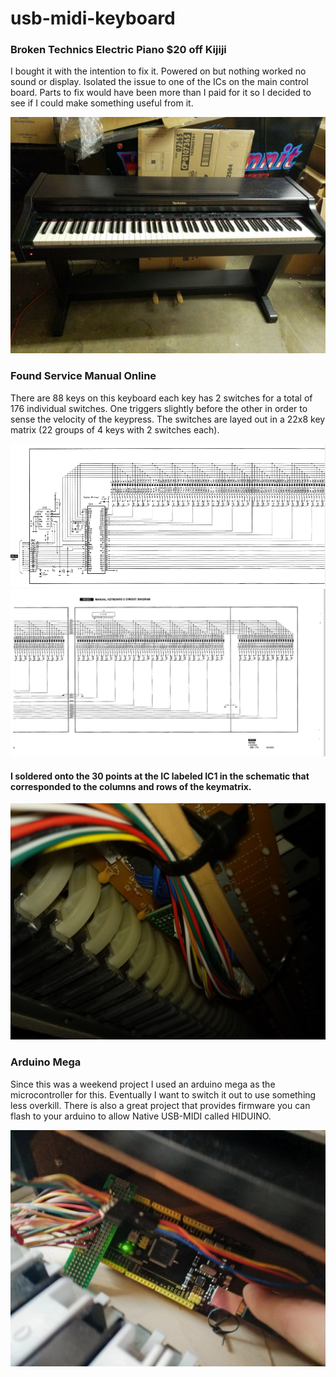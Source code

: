 # usb-midi-keyboard

### Broken Technics Electric Piano $20 off Kijiji

I bought it with the intention to fix it. Powered on but nothing worked no sound or display. Isolated the issue to one of the ICs on the main control board. Parts to fix would have been more than I paid for it so I decided to see if I could make something useful from it.

![](originalpiano.jpg)

### Found Service Manual Online

There are 88 keys on this keyboard each key has 2 switches for a total of 176 individual switches. One triggers slightly before the other in order to sense the velocity of the keypress. The switches are layed out in a 22x8 key matrix (22 groups of 4 keys with 2 switches each). 

![](inputarray1.png)
![](inputarray2.png)

#### I soldered onto the 30 points at the IC labeled IC1 in the schematic that corresponded to the columns and rows of the keymatrix.

![](wiring.jpg)

### Arduino Mega 

Since this was a weekend project I used an arduino mega as the microcontroller for this. Eventually I want to switch it out to use something less overkill. There is also a great project that provides firmware you can flash to your arduino to allow Native USB-MIDI called HIDUINO.

![](arduinopic.jpg)
